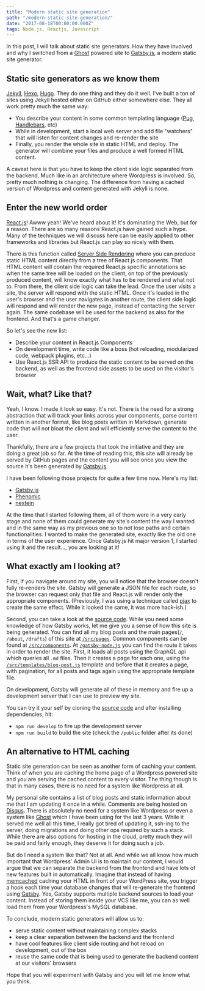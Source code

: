 ```yaml
---
title: "Modern static site generation"
path: "/modern-static-site-generation/"
date: "2017-08-18T00:00:00.000Z"
tags: Node.js, Reactjs, Javascript
---
```


In this post, I will talk about static site generators. How they have involved and why I switched from a [Ghost](https://ghost.org) powered site to [Gatsby.js](https://gatsbyjs.org), a modern static site generator.

## Static site generators as we know them

[Jekyll](http://jekyllrb.com), [Hexo](https://hexo.io), [Hugo](https://gohugo.io/). They do one thing and they do it well. I've built a ton of sites using Jekyll hosted either on GitHub either somewhere else. They all work pretty much the same way:

* You describe your content in some common templating language ([Pug](pugjs.org), [Handlebars](http://handlebarsjs.com), etc)
* While in development, start a local web server and add file "watchers" that will listen for content changes and re-render the site
* Finally, you render the whole site in static HTML and deploy. The generator will combine your files and produce a well formed HTML content.

A caveat here is that you have to keep the client side logic separated from the backend. Much like in an architecture where Wordpress is involved. So, pretty much nothing is changing. The difference from having a cached version of Wordpress and content generated with Jekyll is none.

## Enter the new world order

[React.js](https://facebook.github.io/react/)! Awww yeah! We've heard about it! It's dominating the Web, but for a reason. There are so many reasons React.js have gained such a hype. Many of the techniques we will discuss here can be easily applied to other frameworks and libraries but React.js can play so nicely with them.

There is this function called [Server Side Rendering](https://facebook.github.io/react/docs/react-dom-server.html) where you can produce static HTML content directly from a tree of React.js components. That HTML content will contain the required React.js specific annotations so when the same tree will be loaded on the client, on top of the previously produced content, will know exactly what has to be rendered and what not to. From there, the client side logic can take the lead. Once the user visits a site, the server will respond with the static HTML. Once it's loaded in the user's browser and the user navigates in another route, the client side logic will respond and will render the new page, instead of contacting the server again. The same codebase will be used for the backend as also for the frontend. And that's a game changer.

So let's see the new list:

* Describe your content in React.js Components
* On development time, write code like a boss (hot reloading, modularized code, webpack plugins, etc...)
* Use React.js SSR API to produce the static content to be served on the backend, as well as the frontend side assets to be used on the visitor's browser

## Wait, what? Like that?

Yeah, I know. I made it look so easy. It's not. There is the need for a strong abstraction that will track your links across your components, parse content written in another format, like blog posts written in Markdown, generate code that will not bloat the client and will efficiently serve the content to the user.

Thankfully, there are a few projects that took the initiative and they are doing a great job so far. At the time of reading this, this site will already be served by GitHub pages and the content you will see once you view the source it's been generated by [Gatsby.js](https://gatsbyjs.org).

I have been following those projects for quite a few time now. Here's my list:

* [Gatsby.js](https://gatsbyjs.org)
* [Phenomic](https://phenomic.io)
* [nextein](https://nextein.now.sh)

At the time that I started following them, all of them were in a very early stage and none of them could generate my site's content the way I wanted and in the same way as my previous one so to not lose paths and certain functionalities. I wanted to make the generated site, exactly like the old one in terms of the user experience. Once Gatsby.js hit major version 1, I started using it and the result..., you are looking at it!

## What exactly am I looking at?
First, if you navigate around my site, you will notice that the browser doesn't fully re-renders the site. Gatsby will generate a JSON file for each route, so the browser can request only that file and React.js will render only the appropriate components. (Previously, I was using a technique called [pjax](https://github.com/kbariotis/kostasbariotis.com__ghost-theme/blob/master/src/js/app.js#L11) to create the same effect. While it looked the same, it was more hack-ish.)

Second, you can take a look at the [source code](https://github.com/kbariotis/kostasbariotis.com). While you need some knowledge of how Gatsby works, let me give you a sense of how this site is being generated. You can find all my blog posts and the main pages(`/`, `/about`, `/drafts`) of this site at [`/src/pages`](https://github.com/kbariotis/kostasbariotis.com/tree/master/src/pages). Common components can be found at [`/src/components`](https://github.com/kbariotis/kostasbariotis.com/tree/master/src/components). At [`/gatsby-node.js`](https://github.com/kbariotis/kostasbariotis.com/tree/master/src/gatsby-node.js) you can find the route it takes in order to render the site. First, it loads all posts using the GraphQL api which queries all `.md` files. Then it creates a page for each one, using the [`/src/templates/blog-post.js`](https://github.com/kbariotis/kostasbariotis.com/tree/master/src/templates/blog-post.js) template and before that it creates a page, with pagination, for all posts and tags again using the appropriate template file.

On development, Gatsby will generate all of these in memory and fire up a development server that I can use to preview my site.

You can try it your self by cloning the [source code](https://github.com/kbariotis/kostasbariotis.com) and after installing dependencies, hit:

* `npm run develop` to fire up the development server
* `npm run build` to build the site (check the `/public` folder after its done)

## An alternative to HTML caching

Static site generation can be seen as another form of caching your content. Think of when you are caching the home page of a Wordpress powered site and you are serving the cached content to every visitor. The thing though is that in many cases, there is no need for a system like Wordpress at all.

My personal site contains a list of blog posts and static information about me that I am updating it once in a while. Comments are being hosted on [Disqus](https://disqus.com). There is absolutely no need for a system like Wordpress or even a system like [Ghost](https://ghost.org) which I have been using for the last 3 years. While it served me well all this time, I really got tired of updating it, ssh-ing to the server, doing migrations and doing other ops required by such a stack. While there are also options for hosting in the cloud, pretty much they will be paid and fairly enough, they deserve it for doing such a job.

But do I need a system like that? Not at all. And while we all know how much important that Wordpress' Admin UI is to maintain our content, I would argue that we can separate the backend from the frontend and have lots of new features built in automatically. Imagine that instead of having [memcached](https://memcached.org/) caching your HTML in front of your WordPress site, you trigger a hook each time your database changes that will re-generate the frontend using [Gatsby](https://www.gatsbyjs.org/packages/gatsby-source-wordpress/). Yes, Gatsby supports multiple backend sources to load your content. Instead of storing them inside your VCS like me, you can as well load them from your Wordpress's MySQL database.

To conclude, modern static generators will allow us to:

* serve static content without maintaining complex stacks
* keep a clear separation between the backend and the frontend
* have cool features like client side routing and hot reload on development, out of the box
* reuse the same code that is being used to generate the backend content at our visitors' browsers

Hope that you will experiment with Gatsby and you will let me know what you think.
